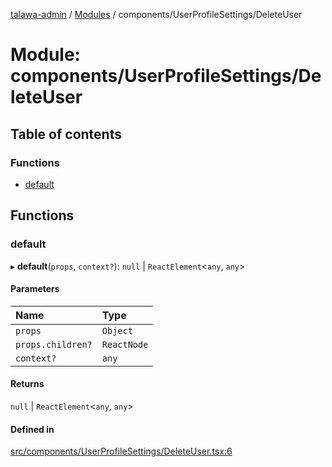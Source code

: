 [talawa-admin](../README.md) / [Modules](../modules.md) / components/UserProfileSettings/DeleteUser

# Module: components/UserProfileSettings/DeleteUser

## Table of contents

### Functions

- [default](components_UserProfileSettings_DeleteUser.md#default)

## Functions

### default

▸ **default**(`props`, `context?`): ``null`` \| `ReactElement`\<`any`, `any`\>

#### Parameters

| Name | Type |
| :------ | :------ |
| `props` | `Object` |
| `props.children?` | `ReactNode` |
| `context?` | `any` |

#### Returns

``null`` \| `ReactElement`\<`any`, `any`\>

#### Defined in

[src/components/UserProfileSettings/DeleteUser.tsx:6](https://github.com/git-init-priyanshu/talawa-admin-clone/blob/d03f5ca/src/components/UserProfileSettings/DeleteUser.tsx#L6)
